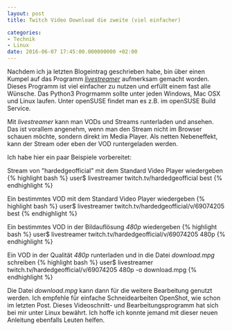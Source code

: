 ```yaml
---
layout: post
title: Twitch Video Download die zweite (viel einfacher)

categories:
- Technik
- Linux
date: 2016-06-07 17:45:00.000000000 +02:00
---
```

Nachdem ich ja letzten Blogeintrag geschrieben habe, bin über einen Kumpel auf das Programm [*livestreamer*](http://docs.livestreamer.io/) aufmerksam gemacht worden. Dieses Programm ist viel einfacher zu nutzen und erfüllt einem fast alle Wünsche. Das Python3 Progrmamm sollte unter jeden Windows, Mac OSX und Linux laufen. Unter openSUSE findet man es z.B. im openSUSE Build Service.

Mit *livestreamer* kann man VODs und Streams runterladen und ansehen. Das ist vorallem angenehm, wenn man den Stream nicht im Browser schauen möchte, sondern direkt im Media Player. Als netten Nebeneffekt, kann der Stream oder eben der VOD runtergeladen werden.


Ich habe hier ein paar Beispiele vorbereitet:

Stream von "hardedgeofficial" mit dem Standard Video Player wiedergeben
{% highlight bash %}
user$ livestreamer twitch.tv/hardedgeofficial best
{% endhighlight %}

Ein bestimmtes VOD mit dem Standard Video Player wiedergeben
{% highlight bash %}
user$ livestreamer twitch.tv/hardedgeofficial/v/69074205 best
{% endhighlight %}

Ein bestimmtes VOD in der Bildauflösung *480p* wiedergeben
{% highlight bash %}
user$ livestreamer twitch.tv/hardedgeofficial/v/69074205 480p
{% endhighlight %}

Ein VOD in der Qualität *480p* runterladen und in die Datei *download.mpg* schreiben
{% highlight bash %}
user$ livestreamer twitch.tv/hardedgeofficial/v/69074205 480p -o download.mpg
{% endhighlight %}


Die Datei *download.mpg* kann dann für die weitere Bearbeitung genutzt werden. Ich empfehle für einfache Schneidearbeiten OpenShot, wie schon im letzten Post. Dieses Videoschnitt- und Bearbeitungsprogramm hat sich bei mir unter Linux bewährt. 
Ich hoffe ich konnte jemand mit dieser neuen Anleitung ebenfalls Leuten helfen. 
